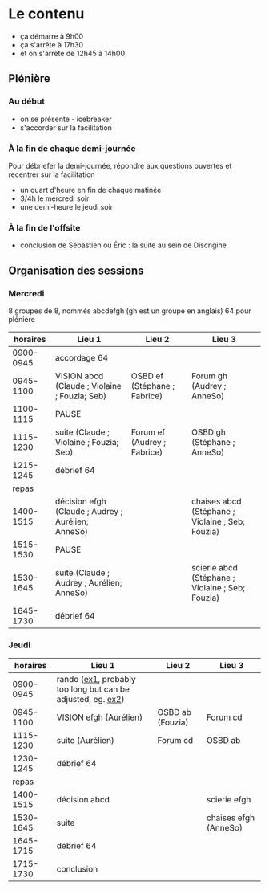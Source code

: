 # Le contenu

- ça démarre à 9h00
- ça s'arrête à 17h30
- et on s'arrête de 12h45 à 14h00

## Plénière

### Au début

- on se présente - icebreaker
- s'accorder sur la facilitation

### À la fin de chaque demi-journée

Pour débriefer la demi-journée, répondre aux questions ouvertes et recentrer sur la facilitation

- un quart d'heure en fin de chaque matinée
- 3/4h le mercredi soir
- une demi-heure le jeudi soir

### À la fin de l'offsite

- conclusion de Sébastien ou Éric : la suite au sein de Discngine

## Organisation des sessions

### Mercredi

8 groupes de 8, nommés abcdefgh (gh est un groupe en anglais)
64 pour plénière

| horaires  | Lieu 1                           | Lieu 2             | Lieu 3                     |
| --------- | -------------------------------- | ------------------ | -------------------------- |
| 0900-0945 | accordage 64                     |                    |                            |
| 0945-1100 | VISION abcd (Claude ; Violaine ; Fouzia; Seb)        | OSBD ef (Stéphane ; Fabrice)  | Forum gh (Audrey ; AnneSo)          |
| 1100-1115 | PAUSE                                |                    |                            |
| 1115-1230 | suite (Claude ; Violaine ; Fouzia; Seb)              | Forum ef (Audrey ; Fabrice) | OSBD gh (Stéphane ; AnneSo)           |
| 1215-1245 | débrief 64                       |                    |                            |
| repas     |                                  |                    |                            |
| 1400-1515 | décision efgh (Claude ; Audrey ; Aurélien; AnneSo) |                    | chaises abcd (Stéphane ; Violaine ; Seb; Fouzia) |
| 1515-1530 | PAUSE                                |                    |                            |
| 1530-1645 | suite (Claude ; Audrey ; Aurélien; AnneSo)         |                    | scierie abcd (Stéphane ; Violaine ; Seb; Fouzia) |
| 1645-1730 | débrief 64                       |                    |                            |

### Jeudi

| horaires  | Lieu 1                                                                                                                                                                                                                                                                                     | Lieu 2           | Lieu 3                |
| --------- | ------------------------------------------------------------------------------------------------------------------------------------------------------------------------------------------------------------------------------------------------------------------------------------------ | ---------------- | --------------------- |
| 0900-0945 | rando ([ex1](https://brouter.de/brouter-web/#map=15/43.1675/3.1657/OpenTopoMap&lonlats=3.161459,43.162515;3.157814,43.164421;3.151444,43.169994;3.152002,43.173971;3.156309,43.17707;3.160218,43.166813;3.161847,43.162659&profile=hiking-mountain), probably too long but can be adjusted, eg. [ex2](https://brouter.de/brouter-web/#map=15/43.1658/3.1695/OpenTopoMap&lonlats=3.161459,43.162515;3.157814,43.164421;3.154164,43.170386;3.159996,43.172577;3.160218,43.166813;3.161847,43.162659&profile=hiking-mountain)) |                  |                       |
| 0945-1100 | VISION efgh (Aurélien)                                                                                                                                                                                                                                                                     | OSBD ab (Fouzia) | Forum cd              |
| 1115-1230 | suite (Aurélien)                                                                                                                                                                                                                                                                           | Forum cd         | OSBD ab               |
| 1230-1245 | débrief 64                                                                                                                                                                                                                                                                                 |                  |                       |
| repas     |                                                                                                                                                                                                                                                                                            |                  |                       |
| 1400-1515 | décision abcd                                                                                                                                                                                                                                                                              |                  | scierie efgh          |
| 1530-1645 | suite                                                                                                                                                                                                                                                                                      |                  | chaises efgh (AnneSo) |
| 1645-1715 | débrief 64                                                                                                                                                                                                                                                                                 |                  |                       |
| 1715-1730 | conclusion                                                                                                                                                                                                                                                                                 |                  |                       |
